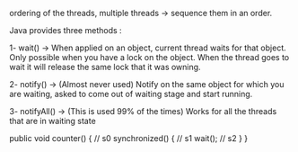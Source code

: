 ordering of the threads, 
multiple threads -> sequence them in an order.

Java provides three methods : 

1- wait() -> When applied on an object, current thread waits for that object. Only possible when you have a
    lock on the object. When the thread goes to wait it will release the same lock that it was owning.

2- notify() -> (Almost never used) Notify on the same object for which you are waiting, asked to come out of waiting stage
    and start running.

3- notifyAll() -> (This is used 99% of the times) Works for all the threads that are in waiting state


public void counter() {
    // s0
    synchronized() { 
        // s1 
        wait();
        // s2
    }
}

